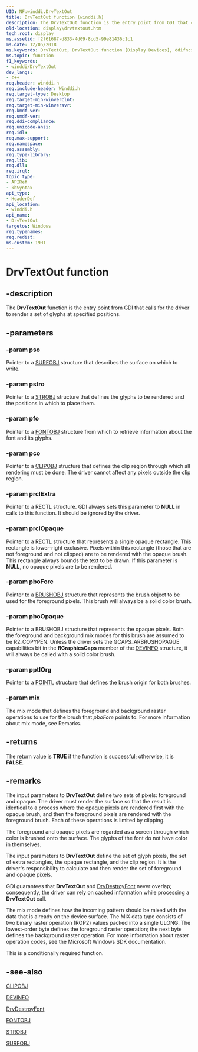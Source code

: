 ```yaml
---
UID: NF:winddi.DrvTextOut
title: DrvTextOut function (winddi.h)
description: The DrvTextOut function is the entry point from GDI that calls for the driver to render a set of glyphs at specified positions.
old-location: display\drvtextout.htm
tech.root: display
ms.assetid: f2f61687-d833-4d09-8cd5-99e81436c1c1
ms.date: 12/05/2018
ms.keywords: DrvTextOut, DrvTextOut function [Display Devices], ddifncs_e78c3647-65af-427c-8153-0046e031e345.xml, display.drvtextout, winddi/DrvTextOut
ms.topic: function
f1_keywords:
- winddi/DrvTextOut
dev_langs:
- c++
req.header: winddi.h
req.include-header: Winddi.h
req.target-type: Desktop
req.target-min-winverclnt: 
req.target-min-winversvr: 
req.kmdf-ver: 
req.umdf-ver: 
req.ddi-compliance: 
req.unicode-ansi: 
req.idl: 
req.max-support: 
req.namespace: 
req.assembly: 
req.type-library: 
req.lib: 
req.dll: 
req.irql: 
topic_type:
- APIRef
- kbSyntax
api_type:
- HeaderDef
api_location:
- winddi.h
api_name:
- DrvTextOut
targetos: Windows
req.typenames: 
req.redist: 
ms.custom: 19H1
---
```


# DrvTextOut function


## -description


The <b>DrvTextOut</b> function is the entry point from GDI that calls for the driver to render a set of glyphs at specified positions.


## -parameters




### -param pso

Pointer to a <a href="https://docs.microsoft.com/windows/desktop/api/winddi/ns-winddi-surfobj">SURFOBJ</a> structure that describes the surface on which to write.


### -param pstro

Pointer to a <a href="https://docs.microsoft.com/windows/desktop/api/winddi/ns-winddi-strobj">STROBJ</a> structure that defines the glyphs to be rendered and the positions in which to place them.


### -param pfo

Pointer to a <a href="https://docs.microsoft.com/windows/desktop/api/winddi/ns-winddi-fontobj">FONTOBJ</a> structure from which to retrieve information about the font and its glyphs.


### -param pco

Pointer to a <a href="https://docs.microsoft.com/windows/desktop/api/winddi/ns-winddi-clipobj">CLIPOBJ</a> structure that defines the clip region through which all rendering must be done. The driver cannot affect any pixels outside the clip region.


### -param prclExtra

Pointer to a RECTL structure. GDI always sets this parameter to <b>NULL</b> in calls to this function. It should be ignored by the driver.


### -param prclOpaque

Pointer to a <a href="https://docs.microsoft.com/windows/desktop/api/windef/ns-windef-rectl">RECTL</a> structure that represents a single opaque rectangle. This rectangle is lower-right exclusive. Pixels within this rectangle (those that are not foreground and not clipped) are to be rendered with the opaque brush. This rectangle always bounds the text to be drawn. If this parameter is <b>NULL</b>, no opaque pixels are to be rendered.


### -param pboFore

Pointer to a <a href="https://docs.microsoft.com/windows/desktop/api/winddi/ns-winddi-brushobj">BRUSHOBJ</a> structure that represents the brush object to be used for the foreground pixels. This brush will always be a solid color brush.


### -param pboOpaque

Pointer to a BRUSHOBJ structure that represents the opaque pixels. Both the foreground and background mix modes for this brush are assumed to be R2_COPYPEN. Unless the driver sets the GCAPS_ARBRUSHOPAQUE capabilities bit in the <b>flGraphicsCaps</b> member of the <a href="https://docs.microsoft.com/windows/desktop/api/winddi/ns-winddi-devinfo">DEVINFO</a> structure, it will always be called with a solid color brush.


### -param pptlOrg

Pointer to a <a href="https://docs.microsoft.com/windows/desktop/api/windef/ns-windef-pointl">POINTL</a> structure that defines the brush origin for both brushes.


### -param mix

The mix mode that defines the foreground and background raster operations to use for the brush that <i>pboFore</i> points to. For more information about mix mode, see Remarks. 


## -returns



The return value is <b>TRUE</b> if the function is successful; otherwise, it is <b>FALSE</b>.




## -remarks



The input parameters to <b>DrvTextOut</b> define two sets of pixels: foreground and opaque. The driver must render the surface so that the result is identical to a process where the opaque pixels are rendered first with the opaque brush, and then the foreground pixels are rendered with the foreground brush. Each of these operations is limited by clipping.

The foreground and opaque pixels are regarded as a screen through which color is brushed onto the surface. The glyphs of the font do not have color in themselves.

The input parameters to <b>DrvTextOut</b> define the set of glyph pixels, the set of extra rectangles, the opaque rectangle, and the clip region. It is the driver's responsibility to calculate and then render the set of foreground and opaque pixels.

GDI guarantees that <b>DrvTextOut</b> and <a href="https://docs.microsoft.com/windows/desktop/api/winddi/nf-winddi-drvdestroyfont">DrvDestroyFont</a> never overlap; consequently, the driver can rely on cached information while processing a <b>DrvTextOut</b> call.

The mix mode defines how the incoming pattern should be mixed with the data that is already on the device surface. The MIX data type consists of two binary raster operation (ROP2) values packed into a single ULONG. The lowest-order byte defines the foreground raster operation; the next byte defines the background raster operation. For more information about raster operation codes, see the Microsoft Windows SDK documentation.

This is a conditionally required function.




## -see-also




<a href="https://docs.microsoft.com/windows/desktop/api/winddi/ns-winddi-clipobj">CLIPOBJ</a>



<a href="https://docs.microsoft.com/windows/desktop/api/winddi/ns-winddi-devinfo">DEVINFO</a>



<a href="https://docs.microsoft.com/windows/desktop/api/winddi/nf-winddi-drvdestroyfont">DrvDestroyFont</a>



<a href="https://docs.microsoft.com/windows/desktop/api/winddi/ns-winddi-fontobj">FONTOBJ</a>



<a href="https://docs.microsoft.com/windows/desktop/api/winddi/ns-winddi-strobj">STROBJ</a>



<a href="https://docs.microsoft.com/windows/desktop/api/winddi/ns-winddi-surfobj">SURFOBJ</a>
 

 

